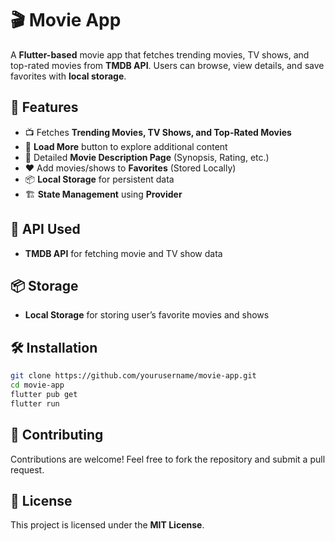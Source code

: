 # 🎬 Movie App

A **Flutter-based** movie app that fetches trending movies, TV shows, and top-rated movies from **TMDB API**. Users can browse, view details, and save favorites with **local storage**.

## 🚀 Features
- 📺 Fetches **Trending Movies, TV Shows, and Top-Rated Movies**
- 🔄 **Load More** button to explore additional content
- 📖 Detailed **Movie Description Page** (Synopsis, Rating, etc.)
- ❤️ Add movies/shows to **Favorites** (Stored Locally)
- 📦 **Local Storage** for persistent data
- 🏗️ **State Management** using **Provider**

## 🔑 API Used
- **TMDB API** for fetching movie and TV show data

## 📦 Storage
- **Local Storage** for storing user’s favorite movies and shows

## 🛠 Installation
```bash
git clone https://github.com/yourusername/movie-app.git
cd movie-app
flutter pub get
flutter run
```

## 🤝 Contributing
Contributions are welcome! Feel free to fork the repository and submit a pull request.

## 📜 License
This project is licensed under the **MIT License**.
